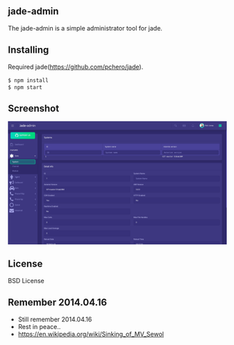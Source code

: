 ## jade-admin
The jade-admin is a simple administrator tool for jade.

## Installing
Required jade(https://github.com/pchero/jade).

```
$ npm install
$ npm start
```

## Screenshot
[![Screen Preview](./jade-admin.png)](./jade-admin.png)

## License
BSD License

## Remember 2014.04.16
* Still remember 2014.04.16
* Rest in peace..
* https://en.wikipedia.org/wiki/Sinking_of_MV_Sewol
